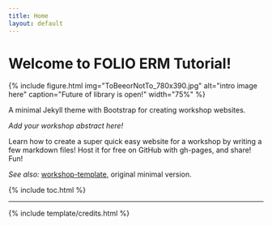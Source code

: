```yaml
---
title: Home
layout: default
---
```


# Welcome to FOLIO ERM Tutorial!
{% include figure.html img="ToBeeorNotTo_780x390.jpg" alt="intro image here" caption="Future of library is open!" width="75%" %}

A minimal Jekyll theme with Bootstrap for creating workshop websites.

*Add your workshop abstract here!*

Learn how to create a super quick easy website for a workshop by writing a few markdown files! 
Host it for free on GitHub with gh-pages, and share!
Fun!

*See also:* [workshop-template](https://evanwill.github.io/workshop-template/), original minimal version.

{% include toc.html %}

------

{% include template/credits.html %}
